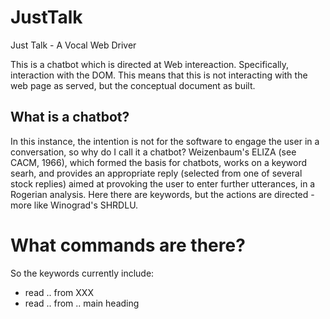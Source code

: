 # JustTalk
Just Talk - A Vocal Web Driver

This is a chatbot which is directed at Web intereaction.
Specifically, interaction with the DOM.
This means that this is not interacting with the web page as served, 
but the conceptual document as built.

## What is a chatbot?

In this instance, the intention is not for the software to engage the user
in a conversation, so why do I call it a chatbot?
Weizenbaum's ELIZA (see CACM, 1966), which formed the basis for chatbots, 
works on a keyword searh, and provides an appropriate reply (selected from one of
several stock replies) aimed at provoking the user to enter further utterances,
in a Rogerian analysis.
Here there are keywords, but the actions are directed - more like Winograd's SHRDLU.

# What commands are there?

So the keywords currently include:
- read .. from XXX
- read .. from .. main heading
